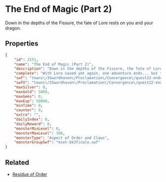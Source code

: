 # The End of Magic (Part 2)

Down in the depths of the Fissure, the fate of Lore rests on you and your dragon.

## Properties

```json
{
    "id": 2151,
    "name": "The End of Magic (Part 2)",
    "description": "Down in the depths of the Fissure, the fate of Lore rests on you and your dragon.",
    "complete": "With Lore saved yet again, one adventure ends... but the next is just around the corner!",
    "swf": "towns\/3Swordhaven\/Proclamation\/Convergence\/quest22-endofmagic2-r1.swf",
    "swfX": "towns\/3Swordhaven\/Proclamation\/Convergence\/quest22-endofmagic2-x.swf",
    "maxSilver": 0,
    "maxGold": 5000,
    "maxGems": 0,
    "maxExp": 50000,
    "minTime": 0,
    "counter": 0,
    "extra": "",
    "dailyIndex": 0,
    "dailyReward": 0,
    "monsterMinLevel": 0,
    "monsterMaxLevel": 100,
    "monsterType": "Aspect of Order and Claws",
    "monsterGroupSwf": "mset-bk3finale.swf"
}
```

## Related

- [Residue of Order](../items/22011-residue-of-order.md)

